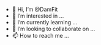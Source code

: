 - 👋 Hi, I’m @DamFit
- 👀 I’m interested in ...
- 🌱 I’m currently learning ...
- 💞️ I’m looking to collaborate on ...
- 📫 How to reach me ...

<!---
DamFit/DamFit is a ✨ special ✨ repository because its `README.md` (this file) appears on your GitHub profile.
You can click the Preview link to take a look at your changes.
--->
